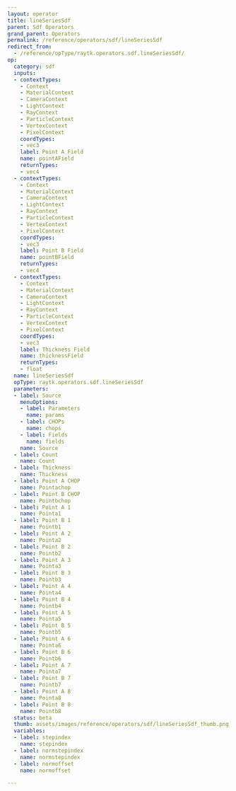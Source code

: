 ```yaml
---
layout: operator
title: lineSeriesSdf
parent: Sdf Operators
grand_parent: Operators
permalink: /reference/operators/sdf/lineSeriesSdf
redirect_from:
  - /reference/opType/raytk.operators.sdf.lineSeriesSdf/
op:
  category: sdf
  inputs:
  - contextTypes:
    - Context
    - MaterialContext
    - CameraContext
    - LightContext
    - RayContext
    - ParticleContext
    - VertexContext
    - PixelContext
    coordTypes:
    - vec3
    label: Point A Field
    name: pointAField
    returnTypes:
    - vec4
  - contextTypes:
    - Context
    - MaterialContext
    - CameraContext
    - LightContext
    - RayContext
    - ParticleContext
    - VertexContext
    - PixelContext
    coordTypes:
    - vec3
    label: Point B Field
    name: pointBField
    returnTypes:
    - vec4
  - contextTypes:
    - Context
    - MaterialContext
    - CameraContext
    - LightContext
    - RayContext
    - ParticleContext
    - VertexContext
    - PixelContext
    coordTypes:
    - vec3
    label: Thickness Field
    name: thicknessField
    returnTypes:
    - float
  name: lineSeriesSdf
  opType: raytk.operators.sdf.lineSeriesSdf
  parameters:
  - label: Source
    menuOptions:
    - label: Parameters
      name: params
    - label: CHOPs
      name: chops
    - label: Fields
      name: fields
    name: Source
  - label: Count
    name: Count
  - label: Thickness
    name: Thickness
  - label: Point A CHOP
    name: Pointachop
  - label: Point B CHOP
    name: Pointbchop
  - label: Point A 1
    name: Pointa1
  - label: Point B 1
    name: Pointb1
  - label: Point A 2
    name: Pointa2
  - label: Point B 2
    name: Pointb2
  - label: Point A 3
    name: Pointa3
  - label: Point B 3
    name: Pointb3
  - label: Point A 4
    name: Pointa4
  - label: Point B 4
    name: Pointb4
  - label: Point A 5
    name: Pointa5
  - label: Point B 5
    name: Pointb5
  - label: Point A 6
    name: Pointa6
  - label: Point B 6
    name: Pointb6
  - label: Point A 7
    name: Pointa7
  - label: Point B 7
    name: Pointb7
  - label: Point A 8
    name: Pointa8
  - label: Point B 8
    name: Pointb8
  status: beta
  thumb: assets/images/reference/operators/sdf/lineSeriesSdf_thumb.png
  variables:
  - label: stepindex
    name: stepindex
  - label: normstepindex
    name: normstepindex
  - label: normoffset
    name: normoffset

---
```

